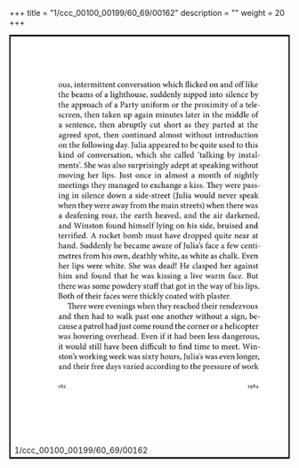 +++
title = "1/ccc_00100_00199/60_69/00162"
description = ""
weight = 20
+++

<table style="border:2px solid black;max-width:800px;max-height:800px;" 
><tr><td>
<img class="center-fit-jpg"
src="/jpg_/out_jpg_1984__162.jpg">
1/ccc_00100_00199/60_69/00162
</img></td></tr></table>
